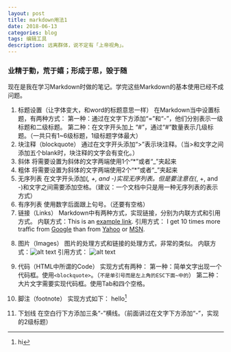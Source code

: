 ```yaml
---
layout: post
title: markdown用法1
date: 2018-06-13
categories: blog
tags: 编辑工具
description: 远离群体，说不定有「上帝视角」。
---
```


### 业精于勤，荒于嬉；形成于思，毁于随

现在是我在学习Markdown时做的笔记。学完这些Markdown的基本使用已经不成问题。

1. 标题设置（让字体变大，和word的标题意思一样）
在Markdown当中设置标题，有两种方式：
第一种：通过在文字下方添加“=”和“-”，他们分别表示一级标题和二级标题。
第二种：在文字开头加上 “#”，通过“#”数量表示几级标题。（一共只有1~6级标题，1级标题字体最大）
2. 块注释（blockquote）
通过在文字开头添加“>”表示块注释。（当>和文字之间添加五个blank时，块注释的文字会有变化。）
3. 斜体
将需要设置为斜体的文字两端使用1个“*”或者“_”夹起来
4. 粗体
将需要设置为斜体的文字两端使用2个“*”或者“_”夹起来
5. 无序列表
在文字开头添加(*, +, and -)实现无序列表。但是要注意在(*, +, and -)和文字之间需要添加空格。（建议：一个文档中只是用一种无序列表的表示方式）
6. 有序列表
使用数字后面跟上句号。（还要有空格）
7. 链接（Links）
Markdown中有两种方式，实现链接，分别为内联方式和引用方式。
内联方式：This is an [example link](http://example.com/).
引用方式：
I get 10 times more traffic from [Google][1] than from [Yahoo][2] or [MSN][3].  

[1]: http://google.com/        "Google"
[2]: http://search.yahoo.com/  "Yahoo Search"
[3]: http://search.msn.com/    "MSN Search"
 
8. 图片（Images）
图片的处理方式和链接的处理方式，非常的类似。
内联方式：![alt text](/path/to/img.jpg "Title")
引用方式：
![alt text][id] 

[id]: /path/to/img.jpg "Title"

9. 代码（HTML中所谓的Code）
实现方式有两种：
第一种：简单文字出现一个代码框。使用`<blockquote>`。（`不是单引号而是左上角的ESC下面~中的`）
第二种：大片文字需要实现代码框。使用Tab和四个空格。

10. 脚注（footnote）
实现方式如下：
hello[^hello]

[^hello]: hi

11. 下划线
在空白行下方添加三条“-”横线。（前面讲过在文字下方添加“-”，实现的2级标题）

